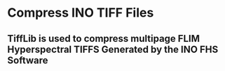 # Compress INO TIFF Files
## TiffLib is used to compress multipage FLIM Hyperspectral TIFFS Generated by the INO FHS Software
<br><br>
